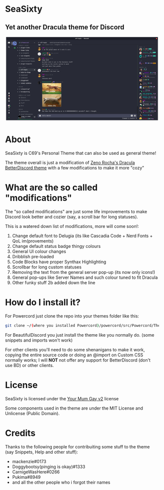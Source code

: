 # SeaSixty
## Yet another Dracula theme for Discord

![This is SeaSixty](/ast/FrontPage-v1.1.png)

# About
SeaSixty is C69's Personal Theme that can also be used as general theme!

The theme overall is just a modification of [Zeno Rocha's Dracula BetterDiscord theme](https://github.com/dracula/betterdiscord) with a few modifications to make it more "cozy"

# What are the so called "modifications"
The "so called modifications" are just some life improvements to make Discord look better and cozier (say, a scroll bar for long statuses).

This is a watered down list of modifications, more will come soon!:

1. Change default font to Delugia (its like Cascadia Code + Nerd Fonts + QoL im(provements)
2. Change default status badge thingy colours
3. General UI colour changes
4. Dribblish pre-loaded
5. Code Blocks have proper Synthax Highlighting
6. Scrollbar for long custom statuses
7. Removing the text from the general server pop-up (its now only icons!)
8. General pop-ups like Server Names and such colour tuned to fit Dracula
9. Other funky stuff 2b added down the line

# How do I install it?

For Powercord just clone the repo into your themes folder like this:

```bash
git clone ~/(where you installed Powercord)/powercord/src/Powercord/Themes
```

For BeautifulDiscord you just install the theme like you normally do. (some snippets and imports won't work)

For other clients you'll need to do some shenanigans to make it work, copying the entire source code or doing an @import on Custom CSS normally works; I will **NOT** not offer any support for BetterDiscord (don't use BD) or other clients.

# License
SeaSixty is licensed under the [Your Mum Gay v2](github.com/citizensixtynine/YMG-v2) license

Some components used in the theme are under the MIT License and Unlicense (Public Domain).

# Credits
Thanks to the following people for contribuiting some stuff to the theme (say Snippets, Help and other stuff):
- mackenzie#0173
- Doggybootsy(pinging is okay)#1333
- CarnigeWasHere#0266
- Pukima#8949
- and all the other people who i forgot their names
